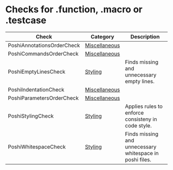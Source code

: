 # Checks for .function, .macro or .testcase

Check | Category | Description
----- | -------- | -----------
PoshiAnnotationsOrderCheck | [Miscellaneous](miscellaneous_checks.markdown#miscellaneous-checks) | |
PoshiCommandsOrderCheck | [Miscellaneous](miscellaneous_checks.markdown#miscellaneous-checks) | |
PoshiEmptyLinesCheck | [Styling](styling_checks.markdown#styling-checks) | Finds missing and unnecessary empty lines. |
PoshiIndentationCheck | [Miscellaneous](miscellaneous_checks.markdown#miscellaneous-checks) | |
PoshiParametersOrderCheck | [Miscellaneous](miscellaneous_checks.markdown#miscellaneous-checks) | |
PoshiStylingCheck | [Styling](styling_checks.markdown#styling-checks) | Applies rules to enforce consisteny in code style. |
PoshiWhitespaceCheck | [Styling](styling_checks.markdown#styling-checks) | Finds missing and unnecessary whitespace in poshi files. |
